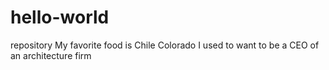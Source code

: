 # hello-world
repository
My favorite food is Chile Colorado
I used to want to be a CEO of an architecture firm
